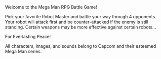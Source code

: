 Welcome to the Mega Man RPG Battle Game!

Pick your favorite Robot Master and battle your way through 4 opponents. Your robot will attack first and be counter-attacked if the enemy is still standing. Certain weapons may be more effective against certain robots...

For Everlasting Peace!

All characters, images, and sounds belong to Capcom and their esteemed Mega Man series.